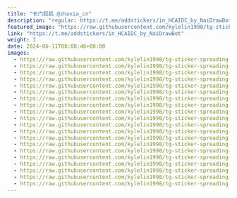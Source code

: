 ```yaml
---
title: "长门狐狐 @zhaxia_cn"
description: "regular: https://t.me/addstickers/in_HCAIDC_by_NaiDrawBot"
featured_image: "https://raw.githubusercontent.com/kylelin1998/tg-sticker-spreading-worldwide-images/main/img/44b9bb22-090d-42fc-b98d-5d7b82f163d6.jpg"
link: "https://t.me/addstickers/in_HCAIDC_by_NaiDrawBot"
weight: 3
date: 2024-06-11T08:08:46+08:00
images:
  - https://raw.githubusercontent.com/kylelin1998/tg-sticker-spreading-worldwide-images/main/img/44b9bb22-090d-42fc-b98d-5d7b82f163d6.jpg
  - https://raw.githubusercontent.com/kylelin1998/tg-sticker-spreading-worldwide-images/main/img/1924def3-0279-4dd1-89bb-1487a6f45ecb.jpg
  - https://raw.githubusercontent.com/kylelin1998/tg-sticker-spreading-worldwide-images/main/img/33d2314e-43d4-4217-a402-662af139d24b.jpg
  - https://raw.githubusercontent.com/kylelin1998/tg-sticker-spreading-worldwide-images/main/img/2ccefe6b-c1d0-4665-8df8-3c77e2288a1c.jpg
  - https://raw.githubusercontent.com/kylelin1998/tg-sticker-spreading-worldwide-images/main/img/21abb61b-1a50-475d-8caa-6e052e20e495.jpg
  - https://raw.githubusercontent.com/kylelin1998/tg-sticker-spreading-worldwide-images/main/img/6cdd97f3-1c64-45c0-880d-061a873c6e25.jpg
  - https://raw.githubusercontent.com/kylelin1998/tg-sticker-spreading-worldwide-images/main/img/4a773fee-9319-474a-bdbb-f9c04458f1c8.jpg
  - https://raw.githubusercontent.com/kylelin1998/tg-sticker-spreading-worldwide-images/main/img/b5dc26d8-c0f6-4052-be6e-0f48d845d5fb.jpg
  - https://raw.githubusercontent.com/kylelin1998/tg-sticker-spreading-worldwide-images/main/img/e85ccd27-b8e0-47d9-875b-7f59af6dd1c6.jpg
  - https://raw.githubusercontent.com/kylelin1998/tg-sticker-spreading-worldwide-images/main/img/2fb08b33-8c48-4fd2-984c-202c45b6ff0d.jpg
  - https://raw.githubusercontent.com/kylelin1998/tg-sticker-spreading-worldwide-images/main/img/3ee9c211-cb36-444b-a557-5441864bc7e7.jpg
  - https://raw.githubusercontent.com/kylelin1998/tg-sticker-spreading-worldwide-images/main/img/d233351e-09ce-4ed2-aaa7-28ce01086a40.jpg
  - https://raw.githubusercontent.com/kylelin1998/tg-sticker-spreading-worldwide-images/main/img/c871f51a-3a9c-4c32-b1b5-07e39e6e2362.jpg
  - https://raw.githubusercontent.com/kylelin1998/tg-sticker-spreading-worldwide-images/main/img/c099ebc0-8811-43b7-9f14-51705cba08d1.jpg
  - https://raw.githubusercontent.com/kylelin1998/tg-sticker-spreading-worldwide-images/main/img/36f96e55-8129-46ec-a57e-3abbf5e5a285.jpg
  - https://raw.githubusercontent.com/kylelin1998/tg-sticker-spreading-worldwide-images/main/img/b92f619a-047d-4316-980a-0bf8fe698eb1.jpg
  - https://raw.githubusercontent.com/kylelin1998/tg-sticker-spreading-worldwide-images/main/img/409fa4cf-efd6-41e7-8acf-e510dfd0a8c1.jpg
  - https://raw.githubusercontent.com/kylelin1998/tg-sticker-spreading-worldwide-images/main/img/c3c57f58-c540-4087-8147-099e378d448b.jpg
  - https://raw.githubusercontent.com/kylelin1998/tg-sticker-spreading-worldwide-images/main/img/fec4507b-82b7-46c9-901b-b8c2622cf443.jpg
  - https://raw.githubusercontent.com/kylelin1998/tg-sticker-spreading-worldwide-images/main/img/bc16feca-cf09-4b16-8c06-65b55c73d090.jpg
---
```

